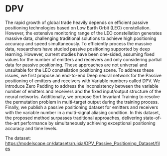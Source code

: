 # DPV

The rapid growth of global trade heavily depends on efficient passive positioning technologies based on Low Earth Orbit (LEO) constellation. However, the extensive monitoring range of the LEO constellation generates massive data, challenging traditional solutions to achieve high positioning accuracy and speed simultaneously. To efficiently process the massive data, researchers have studied passive positioning supported by deep learning. However, current studies have been one-sided, assuming fixed values for the number of emitters and receivers and only considering partial data for passive positioning. These approaches are not universal and unsuitable for the LEO constellation positioning scene. To address these issues, we first propose an end-to-end Deep neural network for the Passive positioning of emitters and receivers with Variable numbers called DPV. We introduce Zero Padding to address the inconsistency between the variable number of emitters and receivers and the fixed input/output structure of the neural networks. Additionally, we propose Sort Invariant Training to resolve the permutation problem in multi-target output during the training process. Finally, we publish a passive positioning dataset for emitters and receivers with the variable number in a multi-signal aliasing condition. In this dataset, the proposed method surpasses traditional approaches, delivering state-of-the-art performance by simultaneously achieving exceptional positioning accuracy and time levels.


The dataset: https://modelscope.cn/datasets/ruixia/DPV_Passive_Positioning_Dataset/files
